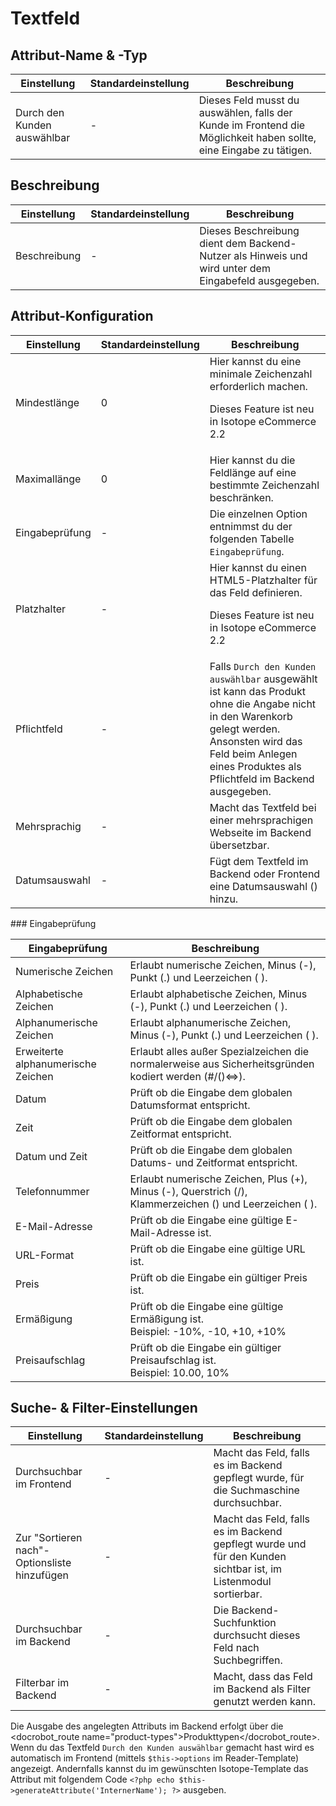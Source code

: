 # Textfeld

## Attribut-Name & -Typ

<table>
    <thead>
        <tr>
            <th>Einstellung</th>
            <th>Standardeinstellung</th>
            <th>Beschreibung</th>
        </tr>
    </thead>
    <tbody>
        <tr>
            <td>Durch den Kunden auswählbar</td>
            <td>-</td>
            <td>Dieses Feld musst du auswählen, falls der Kunde im Frontend die Möglichkeit haben sollte, eine Eingabe zu tätigen.</td>
        </tr>       
    </tbody>
</table>


## Beschreibung

<table>
    <thead>
        <tr>
            <th>Einstellung</th>
            <th>Standardeinstellung</th>
            <th>Beschreibung</th>
        </tr>
    </thead>
    <tbody>
        <tr>
            <td>Beschreibung</td>
            <td>-</td>
            <td>Dieses Beschreibung dient dem Backend-Nutzer als Hinweis und wird unter dem Eingabefeld ausgegeben.</td>
        </tr>       
    </tbody>
</table>


## Attribut-Konfiguration

<table>
    <thead>
        <tr>
            <th>Einstellung</th>
            <th>Standardeinstellung</th>
            <th>Beschreibung</th>
        </tr>
    </thead>
    <tbody>
        <tr>
           <td>Mindestlänge</td>
           <td>0</td>
           <td>Hier kannst du eine minimale Zeichenzahl erforderlich machen. <docrobot_new_in_version version="2.2"><p>Dieses Feature ist neu in Isotope eCommerce 2.2</p></docrobot_new_in_version></td>
       </tr>
       <tr>
           <td>Maximallänge</td>
           <td>0</td>
           <td>Hier kannst du die Feldlänge auf eine bestimmte Zeichenzahl beschränken.</td>
       </tr>
        <tr>
            <td>Eingabeprüfung</td>
            <td>-</td>
            <td>Die einzelnen Option entnimmst du der folgenden Tabelle <code>Eingabeprüfung</code>.</td>
        </tr>
        <tr>
            <td>Platzhalter</td>
            <td>-</td>
            <td>Hier kannst du einen HTML5-Platzhalter für das Feld definieren. <docrobot_new_in_version version="2.2"><p>Dieses Feature ist neu in Isotope eCommerce 2.2</p></docrobot_new_in_version></td>
        </tr>
        <tr>
            <td>Pflichtfeld</td>
            <td>-</td>
            <td>Falls <code>Durch den Kunden auswählbar</code> ausgewählt ist kann das Produkt ohne die Angabe nicht in den Warenkorb gelegt werden. Ansonsten wird das Feld beim Anlegen eines Produktes als Pflichtfeld im Backend ausgegeben.</td>
        </tr>
        <tr>
            <td>Mehrsprachig</td>
            <td>-</td>
            <td>Macht das Textfeld bei einer mehrsprachigen Webseite im Backend übersetzbar.</td>
        </tr>
        <tr>
            <td>Datumsauswahl</td>
            <td>-</td>
            <td>Fügt dem Textfeld im Backend oder Frontend eine Datumsauswahl (<docrobot_image path="images/datepicker.gif" alt="Datepicker Icon">) hinzu.</td>
        </tr>      
    </tbody>
</table>


### Eingabeprüfung

<table>
	<thead>
		<tr>
			<th>Eingabeprüfung</th>
			<th>Beschreibung</th>
		</tr>
	</thead>
	<tbody>
		<tr>
			<td>Numerische Zeichen</td>
			<td>Erlaubt numerische Zeichen, Minus (-), Punkt (.) und Leerzeichen ( ).</td>
		</tr>
		<tr>
			<td>Alphabetische Zeichen</td>
			<td>Erlaubt alphabetische Zeichen, Minus (-), Punkt (.) und Leerzeichen ( ).</td>
		</tr>
		<tr>
			<td>Alphanumerische Zeichen</td>
			<td>Erlaubt alphanumerische Zeichen, Minus (-), Punkt (.) und Leerzeichen ( ).</td>
		</tr>
		<tr>
			<td>Erweiterte alphanumerische Zeichen</td>
			<td>Erlaubt alles außer Spezialzeichen die normalerweise aus Sicherheitsgründen kodiert werden (#/()&lt;=&gt;).</td>
		</tr>
		<tr>
			<td>Datum</td>
			<td>Prüft ob die Eingabe dem globalen Datumsformat entspricht.</td>
		</tr>
		<tr>
			<td>Zeit</td>
			<td>Prüft ob die Eingabe dem globalen Zeitformat entspricht.</td>
		</tr>
		<tr>
			<td>Datum und Zeit</td>
			<td>Prüft ob die Eingabe dem globalen Datums- und Zeitformat entspricht.</td>
		</tr>
		<tr>
			<td>Telefonnummer</td>
			<td>Erlaubt numerische Zeichen, Plus (+), Minus (-), Querstrich (/), Klammerzeichen () und Leerzeichen ( ).</td>
		</tr>
		<tr>
			<td>E-Mail-Adresse</td>
			<td>Prüft ob die Eingabe eine gültige E-Mail-Adresse ist.</td>
		</tr>
		<tr>
			<td>URL-Format</td>
			<td>Prüft ob die Eingabe eine gültige URL ist.</td>
		</tr>
		<tr>
			<td>Preis</td>
			<td>Prüft ob die Eingabe ein gültiger Preis ist.</td>
		</tr>
		<tr>
			<td>Ermäßigung</td>
			<td>Prüft ob die Eingabe eine gültige Ermäßigung ist.<br>Beispiel: -10%, -10, +10, +10%</td>
		</tr>
		<tr>
			<td>Preisaufschlag</td>
			<td>Prüft ob die Eingabe ein gültiger Preisaufschlag ist.<br>Beispiel: 10.00, 10%</td>
		</tr>
	</tbody>
</table>


## Suche- & Filter-Einstellungen

<table>
    <thead>
        <tr>
            <th>Einstellung</th>
            <th>Standardeinstellung</th>
            <th>Beschreibung</th>
        </tr>
    </thead>
    <tbody>
        <tr>
            <td>Durchsuchbar im Frontend</td>
            <td>-</td>
            <td>Macht das Feld, falls es im Backend gepflegt wurde, für die Suchmaschine durchsuchbar.</td>
        </tr>
        <tr>
            <td>Zur "Sortieren nach"-Optionsliste hinzufügen</td>
            <td>-</td>
            <td>Macht das Feld, falls es im Backend gepflegt wurde und für den Kunden sichtbar ist, im Listenmodul sortierbar.</td>
        </tr>
        <tr>
            <td>Durchsuchbar im Backend</td>
            <td>-</td>
            <td>Die Backend-Suchfunktion durchsucht dieses Feld nach Suchbegriffen.</td>
        </tr>
        <tr>
            <td>Filterbar im Backend</td>
            <td>-</td>
            <td>Macht, dass das Feld im Backend als Filter genutzt werden kann.</td>
        </tr>
    </tbody>
</table>

Die Ausgabe des angelegten Attributs im Backend erfolgt über die <docrobot_route name="product-types">Produkttypen</docrobot_route>. Wenn du das Textfeld `Durch den Kunden auswählbar` gemacht hast wird es automatisch im Frontend (mittels `$this->options` im Reader-Template) angezeigt. Andernfalls kannst du im gewünschten Isotope-Template das Attribut mit folgendem Code `<?php echo $this->generateAttribute('InternerName'); ?>` ausgeben.

